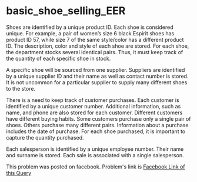 # basic_shoe_selling_EER

Shoes are identified by a unique product ID. Each shoe is considered unique. For example, a pair of women’s size 6 black Espirit shoes has product ID 57, while size 7 of the same style/color has a different product ID. The description, color and style of each shoe are stored. For each shoe, the department stocks several identical pairs. Thus, it must keep track of the quantity of each specific shoe in stock. 

A specific shoe will be sourced from one supplier. Suppliers are identified by a unique supplier ID and their name as well as contact number is stored. It is not uncommon for a particular supplier to supply many different shoes to the store. 

There is a need to keep track of customer purchases. Each customer is identified by a unique customer number. Additional information, such as name, and phone are also stored for each customer. Different customers have different buying habits. Some customers purchase only a single pair of shoes. Others purchase many different pairs. Information about a purchase includes the date of purchase. For each shoe purchased, it is important to capture the quantity purchased.

Each salesperson is identified by a unique employee number. Their name and surname is stored. Each sale is associated with a single salesperson.

This problem was posted on facebook. 
Problem's link is 
[Facebook Link of this Query](https://www.facebook.com/groups/cppInPracticeQuestions/permalink/3598942676793363/?comment_id=3598970553457242&reply_comment_id=3599208943433403)
